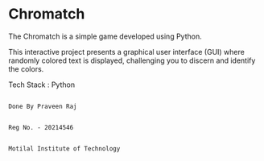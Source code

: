 # Chromatch
The Chromatch is a simple game developed using Python.

This interactive project presents a graphical user interface (GUI) where randomly colored text is displayed, challenging you to discern and identify the colors. 

Tech Stack : Python


                                                                                                Done By Praveen Raj 

                                                                                                Reg No. - 20214546
                                                                                                
                                                                                                Motilal Institute of Technology 
